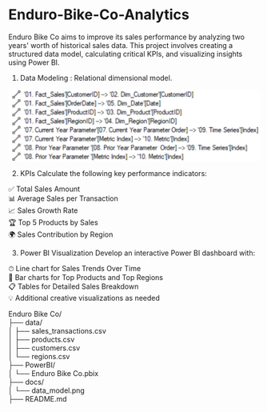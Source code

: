 # Enduro-Bike-Co-Analytics

Enduro Bike Co aims to improve its sales performance by analyzing two years' worth of historical sales data. This project involves creating a structured data model, calculating critical KPIs, and visualizing insights using Power BI.

1. Data Modeling : Relational dimensional model.

![Test](https://github.com/dchishakwe/Enduro-Bike-Co-Analytics/blob/main/Data%20Model.png)


2. KPIs
Calculate the following key performance indicators:

✅ Total Sales Amount  
📊 Average Sales per Transaction  
📈 Sales Growth Rate  
🏆 Top 5 Products by Sales  
🌍 Sales Contribution by Region  

3. Power BI Visualization
Develop an interactive Power BI dashboard with:

⏱ Line chart for Sales Trends Over Time  
🧱 Bar charts for Top Products and Top Regions  
📋 Tables for Detailed Sales Breakdown  
💡 Additional creative visualizations as needed  

Enduro Bike Co/  
├── data/  
│   ├── sales_transactions.csv  
│   ├── products.csv  
│   ├── customers.csv  
│   └── regions.csv  
├── PowerBI/  
│   └── Enduro Bike Co.pbix  
├── docs/  
│   └── data_model.png  
├── README.md  
